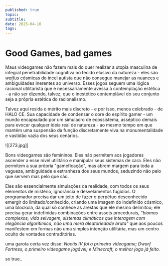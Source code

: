 ```yaml
---
published: true
topic: 
subtitle: 
date: 2025-04-10
tags: 
---
```

# Good Games, bad games

Maus videogames não fazem mais do quer realizar a utopia masculina de integral penetrabilidade cognitiva no tecido elusivo da natureza - eles são *waifus* cósmicas do incel autista que não consegue manejar as nuances e ambiguidades inerentes ao universo. Esses jogos seguem uma lógica racional utilitarista que é necessariamente avessa à contemplação estética - a não ser dizendo, talvez, que o inestético contemplável do seu conjunto seja a própria estética do racionalismo.

Talvez aqui resida o mérito mais discreto - e por isso, menos celebrado - de HALO CE. Sua capacidade de condensar o core do espírito gamer - um mundo encapsulado por um simulacro de ecossistema, asséptico demais para evocar qualquer ideia real de natureza - ao mesmo tempo em que mantém uma suspensão da função discretamente viva na monumentalidade e vastidão vazia dos seus cenários.

![[273.jpg]]

Bons videogames são femininos. Eles não permitem aos jogadores ascender a esse nível utilitário e manipular seus sistemas de cara. Eles não permitem a sua própria "gameficação", mas abrem margem para toda a vagueza, ambiguidade e estranheza dos seus mundos, seduzindo não pelo que servem mas pelo que são.

Eles são essencialmente simulações da realidade, com todos os seus elementos de mistério, ignorância e desvelamentos fugidios. O programador precisa dar um jeito de fazer o perpétuo desconhecido emergir do limitado/conhecido, criando uma imagem do indefinido cósmico, uma blockula, da qual só conhece as arestas que ele mesmo delimitou; ele precisa gerar indefinidas combinações entre assets procedurais, _"biomas complexos, vida selvagem, sistemas climáticos que interagem com elegância algorítimica, não uma mera aleatoriedade bruta"_ que aos poucos manifestem em formas não uma simples intenção utilitária, mas um centro oculto de vontades contraditórias. 

uma garota certa vez disse: _Noctis IV foi o primeiro videogame; Dwarf Fortress, o primeiro videogame jogável; e Minecraft, o melhor jogo já feito._ 

so true..
